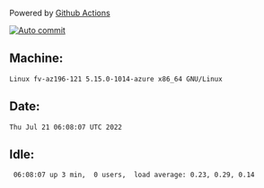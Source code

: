 Powered by [Github Actions](https://github.com/features/actions)

[![Auto commit](https://github.com/gyfary/workstation/workflows/Auto%20commit/badge.svg)](https://github.com/gyfary/workstation/actions?query=workflow%3A%22Auto+commit%22)

## Machine:
```
Linux fv-az196-121 5.15.0-1014-azure x86_64 GNU/Linux
```
## Date:
```
Thu Jul 21 06:08:07 UTC 2022
```
## Idle:
```
 06:08:07 up 3 min,  0 users,  load average: 0.23, 0.29, 0.14
```
